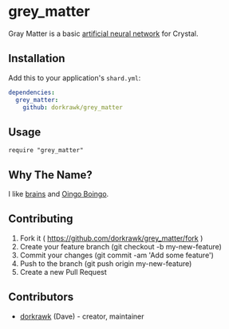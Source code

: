 # grey_matter

Gray Matter is a basic [artificial neural network](https://en.wikipedia.org/wiki/Artificial_neural_network) for Crystal.

## Installation

Add this to your application's `shard.yml`:

```yaml
dependencies:
  grey_matter:
    github: dorkrawk/grey_matter
```

## Usage

```crystal
require "grey_matter"
```

## Why The Name?

I like [brains](https://en.wikipedia.org/wiki/Grey_matter) and [Oingo Boingo](https://www.youtube.com/watch?v=KzEFLz_W2rw).

## Contributing

1. Fork it ( https://github.com/dorkrawk/grey_matter/fork )
2. Create your feature branch (git checkout -b my-new-feature)
3. Commit your changes (git commit -am 'Add some feature')
4. Push to the branch (git push origin my-new-feature)
5. Create a new Pull Request

## Contributors

- [dorkrawk](https://github.com/dorkrawk) (Dave) - creator, maintainer
